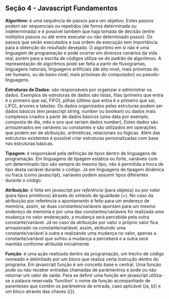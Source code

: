 ## Seção 4 - Javascript Fundamentos

**Algoritmo:** é uma sequência de passos para um objetivo. Estes passos podem ser sequenciais ou repetidos (de forma determinada ou indeterminada) e é possível também que haja tomada de decisão (entre múltiplos passos ou até entre executar ou não determinado passo). Os passos que serão executados e sua ordem de execução tem importância para a obtenção do resultado desejado. O algoritmo em si não é uma linguagem de programação e pode ocorrer em diversos cenários da vida real, porém para a escrita de códigos utiliza-se do padrão de algoritmos. A representação de algoritmos pode ser feita a partir de fluxogramas, linguagens naturais, linguagens artificiais (de alto nivel, mais próximas do ser humano, ou de baixo nivel, mais próximas do computador) ou pseudo-linguagens.

**Estruturas de Dados:** são responsáveis por organizar e administrar os dados. Exemplos de estruturas de dados são listas, filas (primeiro que entra é o primeiro que sai, FIFO), pilhas (último que entra é o primeiro que sai, LIFO), árvores e tabelas. Os dados organizados pelas estruturas podem ser dados básicos (em javascript string, number ou boolean) ou dados mais complexos criados a partir de dados básicos (uma data por exemplo, composta de dia, mês e ano que seriam dados number). Estes dados são armazenados em variáveis ou constantes e são utilizados em operações que podem ser de atribuição, aritméticas, relacionais ou lógicas. Além das estruturas existentes é possível criar estruturas personalizadas com base nas estruturas básicas.

**Tipagem:** é responsável pela definição de tipos dentro de linguagens de programação. Em linguagens de tipagem estática ou forte, variáveis com um determinado tipo são sempre do mesmo tipo, não é permitida a troca de tipo desta variável durante o código. Já em linguagens de tipagem dinâmica ou fraca (como javascript), variáveis podem assumir tipos diferentes durante o código.

**Atribuição:** é feita em javascript por *referência* (para objetos) ou por *valor* (para tipos primitivos) através do símbolo de igualdade (=). No caso da atribuição por referência o apontamento é feito para um endereço de memória, assim, se duas constantes/variáveis apontam para um mesmo endereço de memória e por uma das constantes/variáveis for realizada uma mudança no valor endereçado, a mudança será percebida pela outra constante/variável. Já no caso da atribuição por valor o próprio valor fica armazenado na constante/variável, assim, atribuindo uma constante/variável à outra e realizando uma mudança no valor, apenas a constante/variável que sofreu a mudança a perceberá e a outra será mantida conforme atribuída inicialmente.

**Função**: é uma ação realizada dentro da programação, um trecho de código nomeado e delimitado por um bloco que realiza certa instrução dentro do programa. Em javascript função é um conceito base e central. Uma função pode ou não receber entradas chamadas de parâmentros e pode ou não retornar um valor de saída. Para se definir uma função em javascript utiliza-se a palavra reservada 'function' o nome da função acompanhado de parenteses que contêm os parâmetros de entrada, caso aplicável ((a, b)) e um bloco através das chaves ({}).